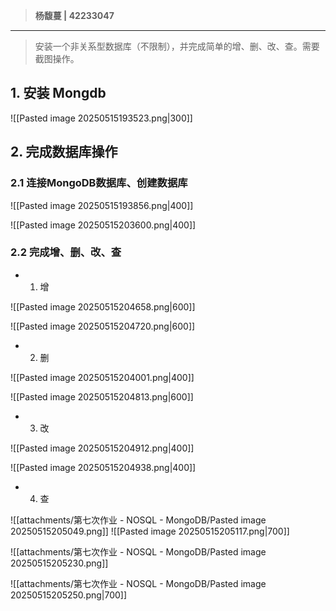 > **杨馥蔓 | 42233047**

---

> 安装一个非关系型数据库（不限制），并完成简单的增、删、改、查。需要截图操作。

## 1. 安装 Mongdb

![[Pasted image 20250515193523.png|300]]

## 2. 完成数据库操作
### 2.1 连接MongoDB数据库、创建数据库

![[Pasted image 20250515193856.png|400]]

![[Pasted image 20250515203600.png|400]]

### 2.2 完成增、删、改、查

- 1. 增

![[Pasted image 20250515204658.png|600]]

![[Pasted image 20250515204720.png|600]]

- 2. 删

![[Pasted image 20250515204001.png|400]]

![[Pasted image 20250515204813.png|600]]

- 3. 改

![[Pasted image 20250515204912.png|400]]

![[Pasted image 20250515204938.png|400]]

<div STYLE="page-break-after: always;"></div>

- 4. 查

![[attachments/第七次作业 - NOSQL - MongoDB/Pasted image 20250515205049.png]]
![[Pasted image 20250515205117.png|700]]

![[attachments/第七次作业 - NOSQL - MongoDB/Pasted image 20250515205230.png]]

![[attachments/第七次作业 - NOSQL - MongoDB/Pasted image 20250515205250.png|700]]

